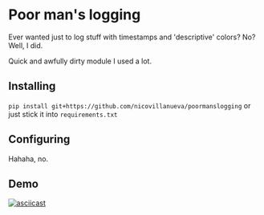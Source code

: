 # Poor man's logging

Ever wanted just to log stuff with timestamps and 'descriptive' colors? No? Well, I did.

Quick and awfully dirty module I used a lot.

## Installing

`pip install git+https://github.com/nicovillanueva/poormanslogging` or just stick it into `requirements.txt`

## Configuring

Hahaha, no.

## Demo

[![asciicast](https://asciinema.org/a/5yb3bdq1oinenfqmzpa1b6fjl.png)](https://asciinema.org/a/5yb3bdq1oinenfqmzpa1b6fjl)
